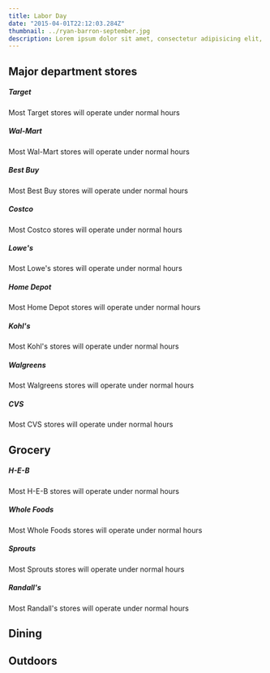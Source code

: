```yaml
---
title: Labor Day
date: "2015-04-01T22:12:03.284Z"
thumbnail: ../ryan-barron-september.jpg
description: Lorem ipsum dolor sit amet, consectetur adipisicing elit, sed do eiusmod tempor incididunt ut labore et dolore magna aliqua. Ut enim ad minim veniam, quis nostrud exercitation ullamco laboris nisi ut aliquip ex ea commodo.
---
```


## Major department stores

##### Target

Most Target stores will operate under normal hours

##### Wal-Mart

Most Wal-Mart stores will operate under normal hours

##### Best Buy

Most Best Buy stores will operate under normal hours

##### Costco

Most Costco stores will operate under normal hours

##### Lowe's

Most Lowe's stores will operate under normal hours

##### Home Depot

Most Home Depot stores will operate under normal hours

##### Kohl's

Most Kohl's stores will operate under normal hours

##### Walgreens

Most Walgreens stores will operate under normal hours

##### CVS

Most CVS stores will operate under normal hours

## Grocery

##### H-E-B

Most H-E-B stores will operate under normal hours

##### Whole Foods

Most Whole Foods stores will operate under normal hours

##### Sprouts

Most Sprouts stores will operate under normal hours

##### Randall's

Most Randall's stores will operate under normal hours

## Dining

## Outdoors
